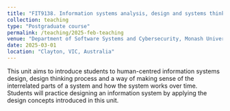 ```yaml
---
title: "FIT9138. Information systems analysis, design and systems thinking. [2025]"
collection: teaching
type: "Postgraduate course"
permalink: /teaching/2025-feb-teaching
venue: "Department of Software Systems and Cybersecurity, Monash University"
date: 2025-03-01
location: "Clayton, VIC, Australia"
---
```


This unit aims to introduce students to human-centred information systems design, design thinking process and a way of making sense of the interrelated parts of a system and how the system works over time. Students will practice designing an information system by applying the design concepts introduced in this unit.
